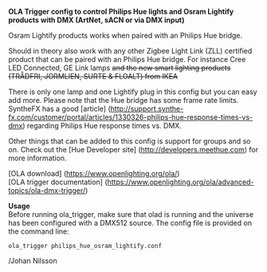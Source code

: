 **OLA Trigger config to control Philips Hue lights and Osram Lightify products with DMX (ArtNet, sACN or via DMX input)**

Osram Lightify products works when paired with an Philips Hue bridge.

Should in theory also work with any other Zigbee Light Link (ZLL) certified product that can be paired with an Philips Hue bridge. For instance Cree LED Connected, GE Link lamps ~~and the new smart lighting products (TRÅDFRI, JORMLIEN, SURTE & FLOALT) from IKEA~~

There is only one lamp and one Lightify plug in this config but you can easy add more.  Please note that the Hue bridge has some frame rate limits. SyntheFX has a good [article] (http://support.synthe-fx.com/customer/portal/articles/1330326-philips-hue-response-times-vs-dmx) regarding Philips Hue response times vs. DMX.

Other things that can be added to this config is support for groups and so on.  Check out the [Hue Developer site] (http://developers.meethue.com) for more information.

[OLA download] (https://www.openlighting.org/ola/)  
[OLA trigger documentation] (https://www.openlighting.org/ola/advanced-topics/ola-dmx-trigger/)

**Usage**  
Before running ola_trigger, make sure that olad is running and the universe has been configured with a DMX512 source.
The config file is provided on the command line:

`ola_trigger philips_hue_osram_lightify.conf`

/Johan Nilsson
